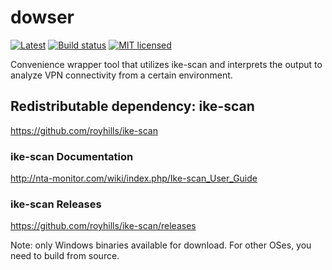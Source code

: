 # dowser

[![Latest](https://img.shields.io/github/release/eHealthExperts/dowser.svg?label=latest)](https://github.com/eHealthExperts/dowser/releases/latest)
[![Build status](https://ci.appveyor.com/api/projects/status/rlss3g3rtt19xitj?svg=true)](https://ci.appveyor.com/project/ehex/dowser)
[![MIT licensed](https://img.shields.io/badge/license-MIT-blue.svg)](./LICENSE)

Convenience wrapper tool that utilizes ike-scan and interprets the output to analyze VPN connectivity from a certain environment.

## Redistributable dependency: ike-scan
https://github.com/royhills/ike-scan

### ike-scan Documentation
http://nta-monitor.com/wiki/index.php/Ike-scan_User_Guide

### ike-scan Releases
https://github.com/royhills/ike-scan/releases

Note: only Windows binaries available for download. For other OSes, you need to build from source.
